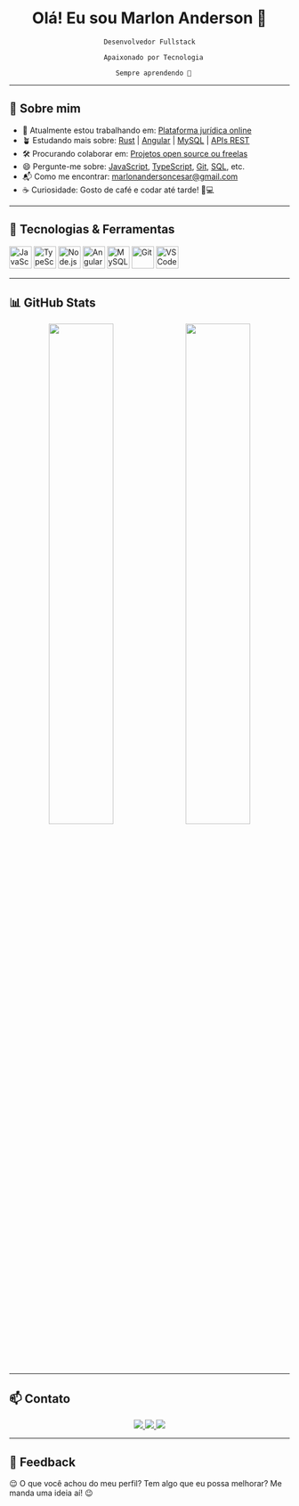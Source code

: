 <h1 align="center">Olá! Eu sou Marlon Anderson 👋</h1>

<p align="center">
  <code>Desenvolvedor Fullstack<br>
  Apaixonado por Tecnologia<br>
  Sempre aprendendo 🚀</code>
</p>

---

## 🧠 Sobre mim

- 🏃 Atualmente estou trabalhando em: [Plataforma jurídica online](#)
- 🪴 Estudando mais sobre: [Rust](#) | [Angular](#) | [MySQL](#) | [APIs REST](#)
- 🛠️ Procurando colaborar em: [Projetos open source ou freelas](#)
- 😄 Pergunte-me sobre: [JavaScript](#), [TypeScript](#), [Git](#), [SQL](#), etc.
- 📬 Como me encontrar: marlonandersoncesar@gmail.com
- ☕ Curiosidade: Gosto de café e codar até tarde! 🧋💻

---

## 🚀 Tecnologias & Ferramentas

<p align="left">
  <img src="https://cdn.jsdelivr.net/gh/devicons/devicon/icons/javascript/javascript-original.svg" alt="JavaScript" width="40" height="40"/>
  <img src="https://cdn.jsdelivr.net/gh/devicons/devicon/icons/typescript/typescript-original.svg" alt="TypeScript" width="40" height="40"/>
  <img src="https://cdn.jsdelivr.net/gh/devicons/devicon/icons/nodejs/nodejs-original.svg" alt="Node.js" width="40" height="40"/>
  <img src="https://cdn.jsdelivr.net/gh/devicons/devicon/icons/angularjs/angularjs-original.svg" alt="Angular" width="40" height="40"/>
  <img src="https://cdn.jsdelivr.net/gh/devicons/devicon/icons/mysql/mysql-original.svg" alt="MySQL" width="40" height="40"/>
  <img src="https://cdn.jsdelivr.net/gh/devicons/devicon/icons/git/git-original.svg" alt="Git" width="40" height="40"/>
  <img src="https://cdn.jsdelivr.net/gh/devicons/devicon/icons/vscode/vscode-original.svg" alt="VS Code" width="40" height="40"/>
</p>

---

## 📊 GitHub Stats

<p align="center">
  <img width="48%" src="https://github-readme-stats.vercel.app/api?username=marlonanderson&show_icons=true&theme=radical" />
  <img width="48%" src="https://github-readme-streak-stats.herokuapp.com/?user=marlonanderson&theme=radical" />
</p>

---

## 📫 Contato

<p align="center">
  <a href="https://www.linkedin.com/in/marlonandersonsilva" target="_blank">
    <img src="https://img.shields.io/badge/LinkedIn-0A66C2?style=for-the-badge&logo=linkedin&logoColor=white" />
  </a>
  <a href="mailto:marlonandersoncesar@gmail.com">
    <img src="https://img.shields.io/badge/Email-D14836?style=for-the-badge&logo=gmail&logoColor=white" />
  </a>
  <a href="https://github.com/marlonandersonsilva">
    <img src="https://img.shields.io/badge/GitHub-181717?style=for-the-badge&logo=github&logoColor=white" />
  </a>
</p>

---

## 💬 Feedback

😌 O que você achou do meu perfil? Tem algo que eu possa melhorar? Me manda uma ideia aí! 😉
